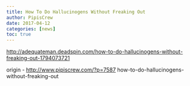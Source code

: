 ```yaml
---
title: How To Do Hallucinogens Without Freaking Out
author: PipisCrew
date: 2017-04-12
categories: [news]
toc: true
---
```


http://adequateman.deadspin.com/how-to-do-hallucinogens-without-freaking-out-1794073721

origin - http://www.pipiscrew.com/?p=7587 how-to-do-hallucinogens-without-freaking-out